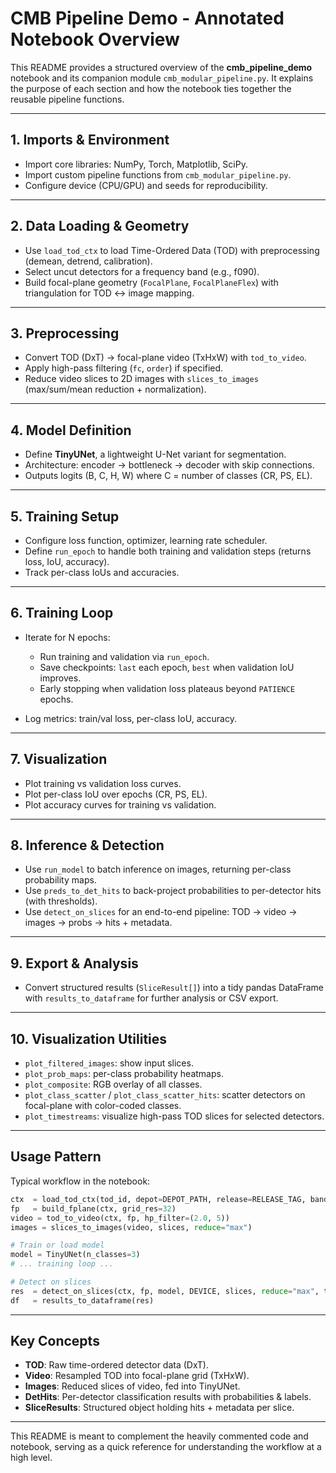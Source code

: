 # CMB Pipeline Demo - Annotated Notebook Overview

This README provides a structured overview of the **cmb_pipeline_demo** notebook and its companion module `cmb_modular_pipeline.py`. It explains the purpose of each section and how the notebook ties together the reusable pipeline functions.

---

## 1. Imports & Environment
- Import core libraries: NumPy, Torch, Matplotlib, SciPy.
- Import custom pipeline functions from `cmb_modular_pipeline.py`.
- Configure device (CPU/GPU) and seeds for reproducibility.

---

## 2. Data Loading & Geometry
- Use `load_tod_ctx` to load Time-Ordered Data (TOD) with preprocessing (demean, detrend, calibration).
- Select uncut detectors for a frequency band (e.g., f090).
- Build focal-plane geometry (`FocalPlane`, `FocalPlaneFlex`) with triangulation for TOD <-> image mapping.

---

## 3. Preprocessing
- Convert TOD (DxT) -> focal-plane video (TxHxW) with `tod_to_video`.
- Apply high-pass filtering (`fc`, `order`) if specified.
- Reduce video slices to 2D images with `slices_to_images` (max/sum/mean reduction + normalization).

---

## 4. Model Definition
- Define **TinyUNet**, a lightweight U-Net variant for segmentation.
- Architecture: encoder -> bottleneck -> decoder with skip connections.
- Outputs logits (B, C, H, W) where C = number of classes (CR, PS, EL).

---

## 5. Training Setup
- Configure loss function, optimizer, learning rate scheduler.
- Define `run_epoch` to handle both training and validation steps (returns loss, IoU, accuracy).
- Track per-class IoUs and accuracies.

---

## 6. Training Loop
- Iterate for N epochs:
  - Run training and validation via `run_epoch`.
  - Save checkpoints: `last` each epoch, `best` when validation IoU improves.
  - Early stopping when validation loss plateaus beyond `PATIENCE` epochs.

- Log metrics: train/val loss, per-class IoU, accuracy.

---

## 7. Visualization
- Plot training vs validation loss curves.
- Plot per-class IoU over epochs (CR, PS, EL).
- Plot accuracy curves for training vs validation.

---

## 8. Inference & Detection
- Use `run_model` to batch inference on images, returning per-class probability maps.
- Use `preds_to_det_hits` to back-project probabilities to per-detector hits (with thresholds).
- Use `detect_on_slices` for an end-to-end pipeline: TOD -> video -> images -> probs -> hits + metadata.

---

## 9. Export & Analysis
- Convert structured results (`SliceResult[]`) into a tidy pandas DataFrame with `results_to_dataframe` for further analysis or CSV export.

---

## 10. Visualization Utilities
- `plot_filtered_images`: show input slices.
- `plot_prob_maps`: per-class probability heatmaps.
- `plot_composite`: RGB overlay of all classes.
- `plot_class_scatter` / `plot_class_scatter_hits`: scatter detectors on focal-plane with color-coded classes.
- `plot_timestreams`: visualize high-pass TOD slices for selected detectors.

---

## Usage Pattern
Typical workflow in the notebook:

```python
ctx  = load_tod_ctx(tod_id, depot=DEPOT_PATH, release=RELEASE_TAG, band="f090", s_rate_hz=S_RATE_HZ)
fp   = build_fplane(ctx, grid_res=32)
video = tod_to_video(ctx, fp, hp_filter=(2.0, 5))
images = slices_to_images(video, slices, reduce="max")

# Train or load model
model = TinyUNet(n_classes=3)
# ... training loop ...

# Detect on slices
res  = detect_on_slices(ctx, fp, model, DEVICE, slices, reduce="max", thr_per_class={"CR":0.5,"PS":0.5,"EL":0.5})
df   = results_to_dataframe(res)
```

---

## Key Concepts
- **TOD**: Raw time-ordered detector data (DxT).
- **Video**: Resampled TOD into focal-plane grid (TxHxW).
- **Images**: Reduced slices of video, fed into TinyUNet.
- **DetHits**: Per-detector classification results with probabilities & labels.
- **SliceResults**: Structured object holding hits + metadata per slice.

---

This README is meant to complement the heavily commented code and notebook, serving as a quick reference for understanding the workflow at a high level.
